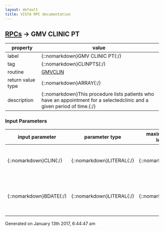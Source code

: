 ```yaml
---
layout: default
title: VISTA RPC documentation
---
```




## [RPCs](TableOfContent.md) &#8594; GMV CLINIC PT 

 property | value 
--- | --- 
 label | {::nomarkdown}GMV CLINIC PT{:/}
 tag | {::nomarkdown}CLINPTS{:/}
 routine | [GMVCLIN](http://code.osehra.org/dox/Routine_GMVCLIN_source.html)
 return value type | {::nomarkdown}ARRAY{:/}
 description | {::nomarkdown}This procedure lists patients who have an appointment for a selectedclinic and a given period of time.{:/}

### Input Parameters

| input parameter | parameter type | maximum data length | required | description | 
| --- | --- | --- | --- | --- | 
| {::nomarkdown}CLIN{:/} | {::nomarkdown}LITERAL{:/} | {::nomarkdown}30{:/} | {::nomarkdown}true{:/} | {::nomarkdown}CLIN contains the name of the selected clinic from the Hospital Locationfile (#44).{:/} | 
| {::nomarkdown}BDATE{:/} | {::nomarkdown}LITERAL{:/} | {::nomarkdown}30{:/} | {::nomarkdown}true{:/} | {::nomarkdown}BDATE contains TODAY, TOMORROW, YESTERDAY, PAST WEEK or PAST MONTH.{:/} | 




 Generated on January 13th 2017, 6:44:47 am